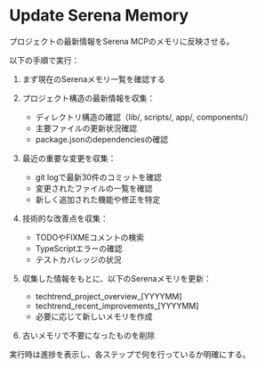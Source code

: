 # Update Serena Memory

プロジェクトの最新情報をSerena MCPのメモリに反映させる。

以下の手順で実行：

1. まず現在のSerenaメモリ一覧を確認する
2. プロジェクト構造の最新情報を収集：
   - ディレクトリ構造の確認（lib/, scripts/, app/, components/）
   - 主要ファイルの更新状況確認
   - package.jsonのdependenciesの確認

3. 最近の重要な変更を収集：
   - git logで最新30件のコミットを確認
   - 変更されたファイルの一覧を確認
   - 新しく追加された機能や修正を特定

4. 技術的な改善点を収集：
   - TODOやFIXMEコメントの検索
   - TypeScriptエラーの確認
   - テストカバレッジの状況

5. 収集した情報をもとに、以下のSerenaメモリを更新：
   - techtrend_project_overview_[YYYYMM]
   - techtrend_recent_improvements_[YYYYMM]
   - 必要に応じて新しいメモリを作成

6. 古いメモリで不要になったものを削除

実行時は進捗を表示し、各ステップで何を行っているか明確にする。